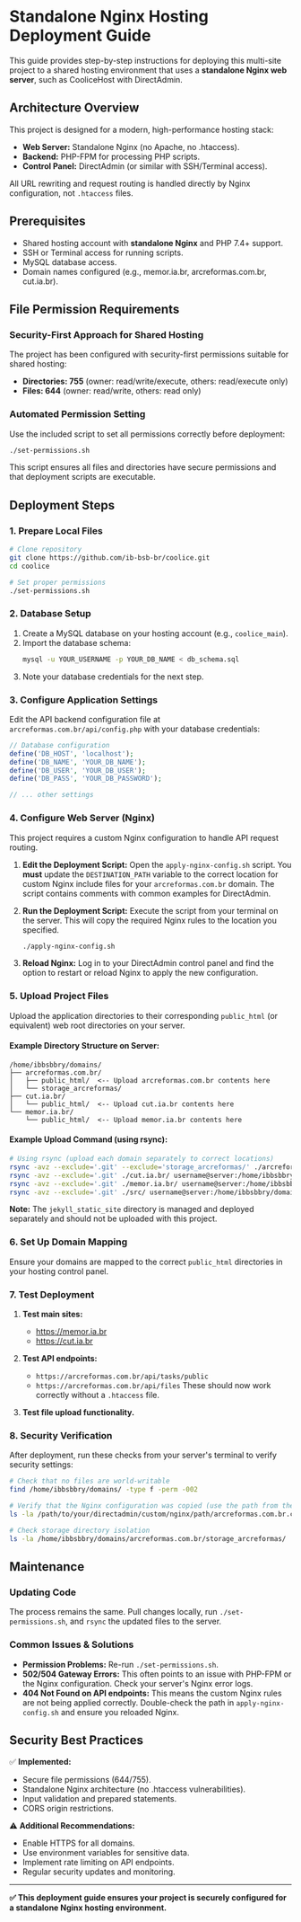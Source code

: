 # Standalone Nginx Hosting Deployment Guide

This guide provides step-by-step instructions for deploying this multi-site project to a shared hosting environment that uses a **standalone Nginx web server**, such as CooliceHost with DirectAdmin.

## Architecture Overview

This project is designed for a modern, high-performance hosting stack:
- **Web Server:** Standalone Nginx (no Apache, no .htaccess).
- **Backend:** PHP-FPM for processing PHP scripts.
- **Control Panel:** DirectAdmin (or similar with SSH/Terminal access).

All URL rewriting and request routing is handled directly by Nginx configuration, not `.htaccess` files.

## Prerequisites

- Shared hosting account with **standalone Nginx** and PHP 7.4+ support.
- SSH or Terminal access for running scripts.
- MySQL database access.
- Domain names configured (e.g., memor.ia.br, arcreformas.com.br, cut.ia.br).

## File Permission Requirements

### Security-First Approach for Shared Hosting

The project has been configured with security-first permissions suitable for shared hosting:

- **Directories: 755** (owner: read/write/execute, others: read/execute only)
- **Files: 644** (owner: read/write, others: read only)

### Automated Permission Setting

Use the included script to set all permissions correctly before deployment:

```bash
./set-permissions.sh
```

This script ensures all files and directories have secure permissions and that deployment scripts are executable.

## Deployment Steps

### 1. Prepare Local Files

```bash
# Clone repository
git clone https://github.com/ib-bsb-br/coolice.git
cd coolice

# Set proper permissions
./set-permissions.sh
```

### 2. Database Setup

1.  Create a MySQL database on your hosting account (e.g., `coolice_main`).
2.  Import the database schema:
    ```bash
    mysql -u YOUR_USERNAME -p YOUR_DB_NAME < db_schema.sql
    ```
3.  Note your database credentials for the next step.

### 3. Configure Application Settings

Edit the API backend configuration file at `arcreformas.com.br/api/config.php` with your database credentials:

```php
// Database configuration
define('DB_HOST', 'localhost');
define('DB_NAME', 'YOUR_DB_NAME');
define('DB_USER', 'YOUR_DB_USER');
define('DB_PASS', 'YOUR_DB_PASSWORD');

// ... other settings
```

### 4. Configure Web Server (Nginx)

This project requires a custom Nginx configuration to handle API request routing.

1.  **Edit the Deployment Script:**
    Open the `apply-nginx-config.sh` script. You **must** update the `DESTINATION_PATH` variable to the correct location for custom Nginx include files for your `arcreformas.com.br` domain. The script contains comments with common examples for DirectAdmin.

2.  **Run the Deployment Script:**
    Execute the script from your terminal on the server. This will copy the required Nginx rules to the location you specified.
    ```bash
    ./apply-nginx-config.sh
    ```

3.  **Reload Nginx:**
    Log in to your DirectAdmin control panel and find the option to restart or reload Nginx to apply the new configuration.

### 5. Upload Project Files

Upload the application directories to their corresponding `public_html` (or equivalent) web root directories on your server.

#### Example Directory Structure on Server:
```
/home/ibbsbbry/domains/
├── arcreformas.com.br/
│   ├── public_html/  <-- Upload arcreformas.com.br contents here
│   └── storage_arcreformas/
├── cut.ia.br/
│   └── public_html/  <-- Upload cut.ia.br contents here
└── memor.ia.br/
    └── public_html/  <-- Upload memor.ia.br contents here
```

#### Example Upload Command (using rsync):
```bash
# Using rsync (upload each domain separately to correct locations)
rsync -avz --exclude='.git' --exclude='storage_arcreformas/' ./arcreformas.com.br/ username@server:/home/ibbsbbry/domains/arcreformas.com.br/public_html/
rsync -avz --exclude='.git' ./cut.ia.br/ username@server:/home/ibbsbbry/domains/cut.ia.br/public_html/
rsync -avz --exclude='.git' ./memor.ia.br/ username@server:/home/ibbsbbry/domains/memor.ia.br/public_html/
rsync -avz --exclude='.git' ./src/ username@server:/home/ibbsbbry/domains/src/
```
**Note:** The `jekyll_static_site` directory is managed and deployed separately and should not be uploaded with this project.

### 6. Set Up Domain Mapping

Ensure your domains are mapped to the correct `public_html` directories in your hosting control panel.

### 7. Test Deployment

1.  **Test main sites:**
    -   https://memor.ia.br
    -   https://cut.ia.br

2.  **Test API endpoints:**
    -   `https://arcreformas.com.br/api/tasks/public`
    -   `https://arcreformas.com.br/api/files`
    These should now work correctly without a `.htaccess` file.

3.  **Test file upload functionality.**

### 8. Security Verification

After deployment, run these checks from your server's terminal to verify security settings:

```bash
# Check that no files are world-writable
find /home/ibbsbbry/domains/ -type f -perm -002

# Verify that the Nginx configuration was copied (use the path from the script)
ls -la /path/to/your/directadmin/custom/nginx/path/arcreformas.com.br.conf

# Check storage directory isolation
ls -la /home/ibbsbbry/domains/arcreformas.com.br/storage_arcreformas/
```

## Maintenance

### Updating Code

The process remains the same. Pull changes locally, run `./set-permissions.sh`, and `rsync` the updated files to the server.

### Common Issues & Solutions

-   **Permission Problems:** Re-run `./set-permissions.sh`.
-   **502/504 Gateway Errors:** This often points to an issue with PHP-FPM or the Nginx configuration. Check your server's Nginx error logs.
-   **404 Not Found on API endpoints:** This means the custom Nginx rules are not being applied correctly. Double-check the path in `apply-nginx-config.sh` and ensure you reloaded Nginx.

## Security Best Practices

✅ **Implemented:**
- Secure file permissions (644/755).
- Standalone Nginx architecture (no .htaccess vulnerabilities).
- Input validation and prepared statements.
- CORS origin restrictions.

⚠️ **Additional Recommendations:**
- Enable HTTPS for all domains.
- Use environment variables for sensitive data.
- Implement rate limiting on API endpoints.
- Regular security updates and monitoring.

---

**✅ This deployment guide ensures your project is securely configured for a standalone Nginx hosting environment.**